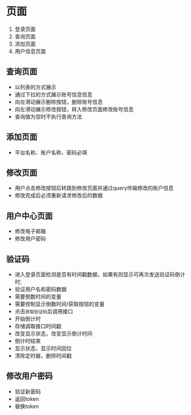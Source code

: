 # 页面
1. 登录页面
2. 查询页面
3. 添加页面
4. 用户信息页面

## 查询页面
 - 以列表的方式展示
 - 通过下拉的方式展示账号信息信息
 - 向左滑动展示删除按钮，删除账号信息
 - 向左滑动展示修改按钮，转入修改页面修改账号信息
 - 查询值为空时不执行查询方法

## 添加页面
 - 平台名称、账户名称、密码必填

## 修改页面
 - 用户点击修改按钮后转跳到修改页面并通过query传输修改的账户信息
 - 修改完成后必须重新请求修改后的数据

## 用户中心页面
 - 修改电子邮箱
 - 修改用户密码


## 验证码
 - 进入登录页面检测是否有时间戳数据，如果有则显示可再次发送验证码倒计时;
 - 验证用户名和密码数据
 - 需要倒数时间的变量
 - 需要控制显示倒数时间/获取按钮的变量
 - 点击`获取验证码`后调用接口
 - 开始倒计时
 - 存储调取接口时间戳
 - 改变显示状态，改变显示倒计时间
 - 倒计时结束
 - 显示状态，显示时间回位
 - 清除定时器，删除时间戳


## 修改用户密码
 - 验证新密码
 - 返回token
 - 替换token
